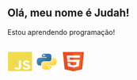 ## Olá, meu nome é Judah!

Estou aprendendo programação!

<div style="display: inline_block"><br>
  <img align="center" alt="Judah-Js" height="40" width="50" src="https://raw.githubusercontent.com/devicons/devicon/master/icons/javascript/javascript-plain.svg">
  <img align="center" alt="Judah-Python" height="40" width="50" src="https://raw.githubusercontent.com/devicons/devicon/master/icons/python/python-original.svg">
  <img align="center" alt="Judah-HTML" height="40" width="50" src="https://raw.githubusercontent.com/devicons/devicon/master/icons/html5/html5-original.svg">
</div>
  





